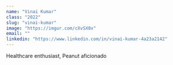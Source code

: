```yaml
---
name: "Vinai Kumar"
class: "2022"
slug: "vinai-kumar"
image: "https://imgur.com/cXvSX0x"
email: ""
linkedin: "https://www.linkedin.com/in/vinai-kumar-4a23a2142"
---
```

Healthcare enthusiast, Peanut aficionado